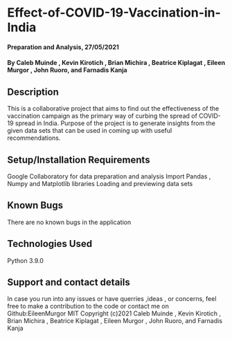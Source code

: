 # Effect-of-COVID-19-Vaccination-in-India
#### Preparation and Analysis, 27/05/2021
#### By Caleb Muinde , Kevin Kirotich , Brian Michira , Beatrice Kiplagat , Eileen Murgor , John Ruoro, and Farnadis Kanja
## Description
This is a collaborative project that aims to find out the effectiveness of the vaccination campaign as the primary way of curbing the spread of COVID-19 spread in India.  Purpose of the project is to generate insights from the given data sets that can be used in coming up with useful recommendations.
## Setup/Installation Requirements
Google Collaboratory for data preparation and analysis
Import Pandas , Numpy and Matplotlib libraries
Loading and previewing data sets
## Known Bugs
There are no known bugs in the application
## Technologies Used
Python 3.9.0
## Support and contact details
In case you run into any issues or have querries ,ideas , or concerns, feel free to make a contribution to the code or contact me on Github:EileenMurgor
MIT 
Copyright (c)2021 Caleb Muinde , Kevin Kirotich , Brian Michira , Beatrice Kiplagat , Eileen Murgor , John Ruoro, and Farnadis Kanja
  






